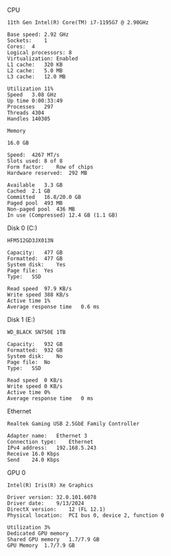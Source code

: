 CPU

	11th Gen Intel(R) Core(TM) i7-1195G7 @ 2.90GHz

	Base speed:	2.92 GHz
	Sockets:	1
	Cores:	4
	Logical processors:	8
	Virtualization:	Enabled
	L1 cache:	320 KB
	L2 cache:	5.0 MB
	L3 cache:	12.0 MB

	Utilization	11%
	Speed	3.08 GHz
	Up time	0:00:33:49
	Processes	297
	Threads	4304
	Handles	140305

	Memory

	16.0 GB

	Speed:	4267 MT/s
	Slots used:	8 of 8
	Form factor:	Row of chips
	Hardware reserved:	292 MB

	Available	3.3 GB
	Cached	2.1 GB
	Committed	16.8/20.0 GB
	Paged pool	493 MB
	Non-paged pool	436 MB
	In use (Compressed)	12.4 GB (1.1 GB)

Disk 0 (C:)

	HFM512GD3JX013N

	Capacity:	477 GB
	Formatted:	477 GB
	System disk:	Yes
	Page file:	Yes
	Type:	SSD

	Read speed	97.9 KB/s
	Write speed	388 KB/s
	Active time	1%
	Average response time	0.6 ms


Disk 1 (E:)

	WD_BLACK SN750E 1TB

	Capacity:	932 GB
	Formatted:	932 GB
	System disk:	No
	Page file:	No
	Type:	SSD

	Read speed	0 KB/s
	Write speed	0 KB/s
	Active time	0%
	Average response time	0 ms


Ethernet

	Realtek Gaming USB 2.5GbE Family Controller

	Adapter name:	Ethernet 3
	Connection type:	Ethernet
	IPv4 address:	192.168.5.243
	Receive	16.0 Kbps
	Send	24.0 Kbps

GPU 0

	Intel(R) Iris(R) Xe Graphics

	Driver version:	32.0.101.6078
	Driver date:	9/13/2024
	DirectX version:	12 (FL 12.1)
	Physical location:	PCI bus 0, device 2, function 0

	Utilization	3%
	Dedicated GPU memory	
	Shared GPU memory	1.7/7.9 GB
	GPU Memory	1.7/7.9 GB

